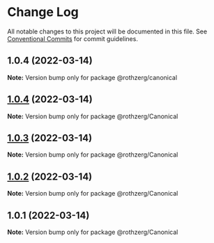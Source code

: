 # Change Log

All notable changes to this project will be documented in this file.
See [Conventional Commits](https://conventionalcommits.org) for commit guidelines.

## 1.0.4 (2022-03-14)

**Note:** Version bump only for package @rothzerg/canonical





## [1.0.4](https://github.com/emrerothzerg/rothzerg/compare/@rothzerg/Canonical@1.0.3...@rothzerg/Canonical@1.0.4) (2022-03-14)

**Note:** Version bump only for package @rothzerg/Canonical





## [1.0.3](https://github.com/emrerothzerg/rothzerg/compare/@rothzerg/Canonical@1.0.2...@rothzerg/Canonical@1.0.3) (2022-03-14)

**Note:** Version bump only for package @rothzerg/Canonical





## [1.0.2](https://github.com/emrerothzerg/rothzerg/compare/@rothzerg/Canonical@1.0.1...@rothzerg/Canonical@1.0.2) (2022-03-14)

**Note:** Version bump only for package @rothzerg/Canonical





## 1.0.1 (2022-03-14)

**Note:** Version bump only for package @rothzerg/Canonical
